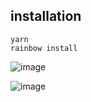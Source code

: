 ## installation 
   
   ```yarn```   
```rainbow install```

![image](https://user-images.githubusercontent.com/57165451/194942732-dbe728ca-6503-4748-ab00-9c8003dbb19a.png)

![image](https://user-images.githubusercontent.com/57165451/194942718-75f38b37-5eb1-41a5-aeb7-6054c53310a7.png)
